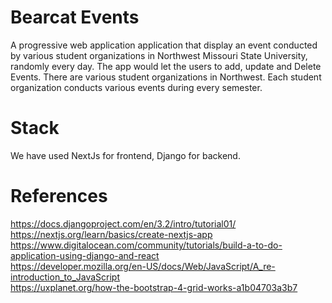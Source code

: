 # Bearcat Events
A progressive web application application that display an event conducted by various student organizations in Northwest Missouri State University, randomly every day. The app would let the users to add, update and Delete Events. There are various student organizations in Northwest. Each student organization conducts various events during every semester.
# Stack
We have used NextJs for frontend, Django for backend.

# References
https://docs.djangoproject.com/en/3.2/intro/tutorial01/   
https://nextjs.org/learn/basics/create-nextjs-app   
https://www.digitalocean.com/community/tutorials/build-a-to-do-application-using-django-and-react   
https://developer.mozilla.org/en-US/docs/Web/JavaScript/A_re-introduction_to_JavaScript    
https://uxplanet.org/how-the-bootstrap-4-grid-works-a1b04703a3b7
